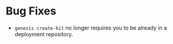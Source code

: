 # Bug Fixes

- `genesis create-kit` no longer requires you to be already in a deployment repository.
